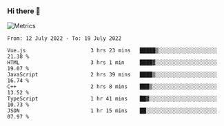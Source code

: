 ### Hi there 👋

![Metrics](https://github.com/radoapx/radoapx/blob/main/github-metrics.svg)

<!--START_SECTION:waka-->

```text
From: 12 July 2022 - To: 19 July 2022

Vue.js                     3 hrs 23 mins   █████▒░░░░░░░░░░░░░░░░░░░   21.38 %
HTML                       3 hrs 1 min     ████▓░░░░░░░░░░░░░░░░░░░░   19.07 %
JavaScript                 2 hrs 39 mins   ████▒░░░░░░░░░░░░░░░░░░░░   16.74 %
C++                        2 hrs 8 mins    ███▒░░░░░░░░░░░░░░░░░░░░░   13.52 %
TypeScript                 1 hr 41 mins    ██▓░░░░░░░░░░░░░░░░░░░░░░   10.73 %
JSON                       1 hr 15 mins    ██░░░░░░░░░░░░░░░░░░░░░░░   07.97 %
```

<!--END_SECTION:waka-->

<!--
**radoapx/radoapx** is a ✨ _special_ ✨ repository because its `README.md` (this file) appears on your GitHub profile.

Here are some ideas to get you started:

- 🔭 I’m currently working on ...
- 🌱 I’m currently learning ...
- 👯 I’m looking to collaborate on ...
- 🤔 I’m looking for help with ...
- 💬 Ask me about ...
- 📫 How to reach me: ...
- 😄 Pronouns: ...
- ⚡ Fun fact: ...
-->
